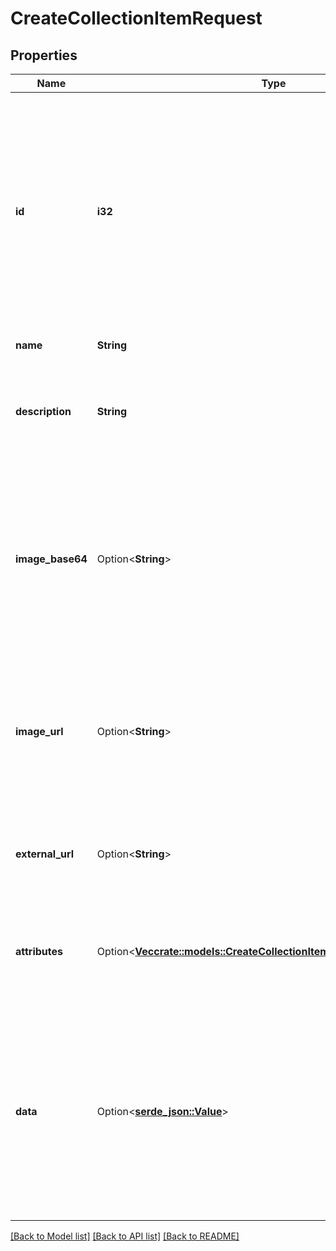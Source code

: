 # CreateCollectionItemRequest

## Properties

Name | Type | Description | Notes
------------ | ------------- | ------------- | -------------
**id** | **i32** | A unique itemId to use for this item within the collection. If an existing itemId is used, the current metadata will be overriden. Any number may be used.  The terms `itemId` and `collectionItemId` are used interchangeably and equivalent to one another throughout MetaFab documentation. | 
**name** | **String** | The name of this item. | 
**description** | **String** | A text description of this item. This is a great spot to include lore, game mechanics and more related to this item. | 
**image_base64** | Option<**String**> | A base64 string of the image for this item. Either `imageBase64` or `imageUrl` must be provided. Supported image formats are `jpg`, `jpeg`, `png`, `gif`. Recommended size of 1:1 aspect ratio and no more than 1500x1500 pixels. | [optional]
**image_url** | Option<**String**> | An external url that resolves to an image to use for this item. This can also be set to an ipfs:// uri. Recommended size of 1:1 aspect ratio and no more than 1500x1500 pixels. | [optional]
**external_url** | Option<**String**> | An optional URL where players can go to learn more about this item specifically, or your game, or any other link. | [optional]
**attributes** | Option<[**Vec<crate::models::CreateCollectionItemRequestAttributesInner>**](createCollectionItem_request_attributes_inner.md)> | An array of objects that conform with the [metadata attributes standard that can be found here](https://docs.opensea.io/docs/metadata-standards#attributes) | [optional]
**data** | Option<[**serde_json::Value**](.md)> | An arbitrary object of data attached to the top level metadata object. This is useful for including data or resource URLs specific to your game. Such as URLs that point to 3D models, music files, bitmaps, or anything else you need to reference. | [optional]

[[Back to Model list]](../README.md#documentation-for-models) [[Back to API list]](../README.md#documentation-for-api-endpoints) [[Back to README]](../README.md)



